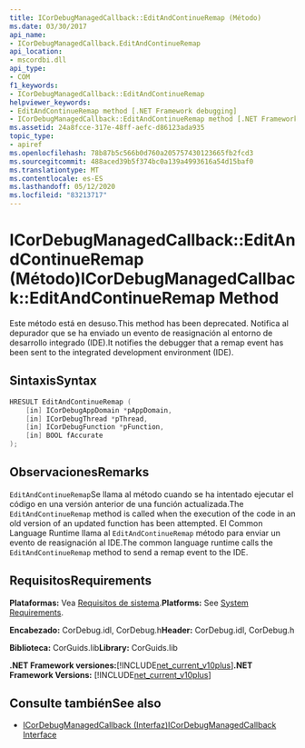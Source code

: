 ```yaml
---
title: ICorDebugManagedCallback::EditAndContinueRemap (Método)
ms.date: 03/30/2017
api_name:
- ICorDebugManagedCallback.EditAndContinueRemap
api_location:
- mscordbi.dll
api_type:
- COM
f1_keywords:
- ICorDebugManagedCallback::EditAndContinueRemap
helpviewer_keywords:
- EditAndContinueRemap method [.NET Framework debugging]
- ICorDebugManagedCallback::EditAndContinueRemap method [.NET Framework debugging]
ms.assetid: 24a8fcce-317e-48ff-aefc-d86123ada935
topic_type:
- apiref
ms.openlocfilehash: 78b87b5c566b0d760a205757430123665fb2fcd3
ms.sourcegitcommit: 488aced39b5f374bc0a139a4993616a54d15baf0
ms.translationtype: MT
ms.contentlocale: es-ES
ms.lasthandoff: 05/12/2020
ms.locfileid: "83213717"
---
```

# <a name="icordebugmanagedcallbackeditandcontinueremap-method"></a><span data-ttu-id="e0800-102">ICorDebugManagedCallback::EditAndContinueRemap (Método)</span><span class="sxs-lookup"><span data-stu-id="e0800-102">ICorDebugManagedCallback::EditAndContinueRemap Method</span></span>
<span data-ttu-id="e0800-103">Este método está en desuso.</span><span class="sxs-lookup"><span data-stu-id="e0800-103">This method has been deprecated.</span></span> <span data-ttu-id="e0800-104">Notifica al depurador que se ha enviado un evento de reasignación al entorno de desarrollo integrado (IDE).</span><span class="sxs-lookup"><span data-stu-id="e0800-104">It notifies the debugger that a remap event has been sent to the integrated development environment (IDE).</span></span>  
  
## <a name="syntax"></a><span data-ttu-id="e0800-105">Sintaxis</span><span class="sxs-lookup"><span data-stu-id="e0800-105">Syntax</span></span>  
  
```cpp  
HRESULT EditAndContinueRemap (  
    [in] ICorDebugAppDomain *pAppDomain,  
    [in] ICorDebugThread *pThread,  
    [in] ICorDebugFunction *pFunction,  
    [in] BOOL fAccurate  
);  
```  
  
## <a name="remarks"></a><span data-ttu-id="e0800-106">Observaciones</span><span class="sxs-lookup"><span data-stu-id="e0800-106">Remarks</span></span>  
 <span data-ttu-id="e0800-107">`EditAndContinueRemap`Se llama al método cuando se ha intentado ejecutar el código en una versión anterior de una función actualizada.</span><span class="sxs-lookup"><span data-stu-id="e0800-107">The `EditAndContinueRemap` method is called when the execution of the code in an old version of an updated function has been attempted.</span></span> <span data-ttu-id="e0800-108">El Common Language Runtime llama al `EditAndContinueRemap` método para enviar un evento de reasignación al IDE.</span><span class="sxs-lookup"><span data-stu-id="e0800-108">The common language runtime calls the `EditAndContinueRemap` method to send a remap event to the IDE.</span></span>  
  
## <a name="requirements"></a><span data-ttu-id="e0800-109">Requisitos</span><span class="sxs-lookup"><span data-stu-id="e0800-109">Requirements</span></span>  
 <span data-ttu-id="e0800-110">**Plataformas:** Vea [Requisitos de sistema](../../get-started/system-requirements.md).</span><span class="sxs-lookup"><span data-stu-id="e0800-110">**Platforms:** See [System Requirements](../../get-started/system-requirements.md).</span></span>  
  
 <span data-ttu-id="e0800-111">**Encabezado:** CorDebug.idl, CorDebug.h</span><span class="sxs-lookup"><span data-stu-id="e0800-111">**Header:** CorDebug.idl, CorDebug.h</span></span>  
  
 <span data-ttu-id="e0800-112">**Biblioteca:** CorGuids.lib</span><span class="sxs-lookup"><span data-stu-id="e0800-112">**Library:** CorGuids.lib</span></span>  
  
 <span data-ttu-id="e0800-113">**.NET Framework versiones:**[!INCLUDE[net_current_v10plus](../../../../includes/net-current-v10plus-md.md)]</span><span class="sxs-lookup"><span data-stu-id="e0800-113">**.NET Framework Versions:** [!INCLUDE[net_current_v10plus](../../../../includes/net-current-v10plus-md.md)]</span></span>  
  
## <a name="see-also"></a><span data-ttu-id="e0800-114">Consulte también</span><span class="sxs-lookup"><span data-stu-id="e0800-114">See also</span></span>

- [<span data-ttu-id="e0800-115">ICorDebugManagedCallback (Interfaz)</span><span class="sxs-lookup"><span data-stu-id="e0800-115">ICorDebugManagedCallback Interface</span></span>](icordebugmanagedcallback-interface.md)
